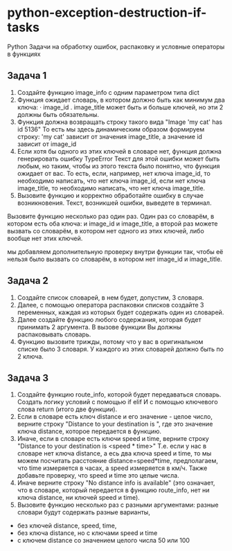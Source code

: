 # python-exception-destruction-if-tasks
Python Задачи на обработку ошибок, распаковку и условные операторы в функциях

## Задача 1
1. Создайте функцию image_info с одним параметром типа dict
2. Функция ожидает словарь, в котором должно быть как
минимум два ключа:
· image_id
. image_title
может быть и больше ключей, но эти 2 должны быть обязательны.
4. Функция должна возвращать строку такого вида
"Image 'my cat' has id 5136"
То есть мы здесь динамическим образом формируем строку:
'my cat' зависит от значения image_title, а значение id зависит от image_id
6. Если хотя бы одного из этих ключей в словаре нет, функция
должна генерировать ошибку TypeError
Текст для этой ошибки может быть любым, но таким,
чтобы из этого текста было понятно, что функция ожидает от вас.
То есть, если, например, нет ключа image_id, то необходимо написать, что нет ключа image_id,
если нет ключа image_title, то необходимо написать, что нет ключа image_title.
8. Вызовите функцию и корректно обработайте ошибку в
случае возникновения. Текст, возникшей ошибки, выведете в терминал.

Вызовите функцию несколько раз один раз. 
Один раз со словарём, в котором есть оба ключа: и image_id и image_title, 
а второй раз можете вызвать со словарём, в котором нет одного из этих ключей, 
либо вообще нет этих ключей.

мы добавляем дополнительную проверку внутри функции так, 
чтобы её нельзя было вызвать со словарём, в котором нет image_id и image_title.

## Задача 2
1. Создайте список словарей, в нем будет, допустим, 3 словаря.
2. Далее, с помощью оператора распаковки списков создайте 3 переменных, каждая из которых будет содержать один из словарей.
3. Далее создайте функцию любого содержания, которая будет принимать 2 аргумента. В вызове функции Вы должны распаковывать словарь. 
4. Функцию вызовите трижды, потому что у вас в оригинальном списке было 3 словаря. У каждого из этих словарей должно быть по 2 ключа.

## Задача 3
1. Создайте функцию route_info, которой будет передаваться словарь.
Создать логику условий с помощью if elif И с помощью ключевого слова return (итого две функции).
3. Если в словаре есть ключ distance и его значение -
целое число, верните строку "Distance to your
destination is <distance>", где <distance> это значение ключа distance,
которое передается в функцию.
4. Иначе, если в словаре есть ключи speed и time, верните
стpoкy "Distance to your destination is <speed * time>"
Т.е. если у нас в словаре нет ключа distance, а есь два ключа speed и time, то
мы можем посчитать расстояние distance=speed*time, предполагаем, что time измеряется в часах,
а speed измеряется в км/ч. Также добавьте проверку, что speed и time это целые числа.
5. Иначе верните строку "No distance info is available"
(это означает, что в словаре, который передается в функцию route_info,
 нет ни ключа distance, ни ключей speed и time).
6. Вызовите функцию несколько раз с разными
аргументами: разные словари будут содержать разные варианты,
- без ключей distance, speed, time,
- без ключа distance, но с ключами speed и time
- с  ключем distance со значением целого числа 50 или 100

